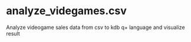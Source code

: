 # analyze_videgames.csv
Analyze videogame sales data from csv to kdb q+ language and visualize result
